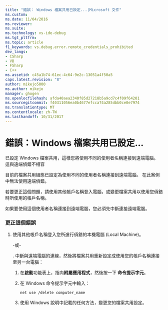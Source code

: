 ```yaml
---
title: "錯誤： Windows 檔案共用已設定...|Microsoft 文件"
ms.custom: 
ms.date: 11/04/2016
ms.reviewer: 
ms.suite: 
ms.technology: vs-ide-debug
ms.tgt_pltfrm: 
ms.topic: article
f1_keywords: vs.debug.error.remote_credentials_prohibited
dev_langs:
- CSharp
- VB
- FSharp
- C++
ms.assetid: c45a1b74-61ec-4c64-9e2c-13051a4f50a5
caps.latest.revision: "8"
author: mikejo5000
ms.author: mikejo
manager: ghogen
ms.openlocfilehash: afda40aea2340f85d27218b5a9cd7c4f09f64201
ms.sourcegitcommit: f40311056ea0b4677efcca74a285dbb0ce0e7974
ms.translationtype: MT
ms.contentlocale: zh-TW
ms.lasthandoff: 10/31/2017
---
```

# <a name="error-windows-file-sharing-has-been-configured"></a>錯誤：Windows 檔案共用已設定...
已設定 Windows 檔案共用，這樣您將使用不同的使用者名稱連接到遠端電腦。 這與遠端偵錯不相容  
  
 目前的檔案共用組態已設定為使用不同的使用者名稱連接到遠端電腦。 在此案例中無法使用遠端偵錯。  
  
 若要更正這個問題，請使用其他帳戶名稱登入電腦，或變更檔案共用以使用您偵錯時所使用的帳戶名稱。  
  
 如果要使用這個使用者名稱連接到遠端電腦，您必須先中斷連接遠端電腦。  
  
### <a name="to-correct-this-error"></a>更正這個錯誤  
  
1.  使用其他帳戶名稱登入您所進行偵錯的本機電腦 (Local Machine)。  
  
     -或-  
  
     . 中斷與遠端電腦的連線，然後將檔案共用重新設定成使用您的帳戶名稱連接至另一台電腦：  
  
    1.  在**啟動**功能表上，指向**附屬應用程式**，然後按一下 **命令提示字元**。  
  
    2.  在 Windows 命令提示字元中輸入：  
  
         `net use /delete computer_name`  
  
    3.  使用 Windows 說明中記載的任何方法，變更您的檔案共用設定。